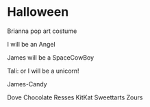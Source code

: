 # Halloween



Brianna pop art costume

I will be an Angel


James will be a SpaceCowBoy

Tali: or I will be a unicorn!

James-Candy

Dove Chocolate
Resses
KitKat
Sweettarts
Zours

